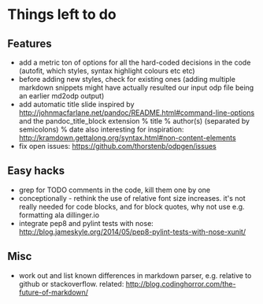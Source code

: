 # Things left to do

## Features

* add a metric ton of options for all the hard-coded decisions in the
  code (autofit, which styles, syntax highlight colours etc etc)
* before adding new styles, check for existing ones (adding multiple
  markdown snippets might have actually resulted our input odp file
  being an earlier md2odp output)
* add automatic title slide
  inspired by http://johnmacfarlane.net/pandoc/README.html#command-line-options
  and the pandoc_title_block extension
      % title
      % author(s) (separated by semicolons)
      % date
  also interesting for inspiration:
  http://kramdown.gettalong.org/syntax.html#non-content-elements
* fix open issues: https://github.com/thorstenb/odpgen/issues

## Easy hacks

* grep for TODO comments in the code, kill them one by one
* conceptionally - rethink the use of relative font size
  increases. it's not really needed for code blocks, and for
  block quotes, why not use e.g. formatting ala dillinger.io
* integrate pep8 and pylint tests with nose:
  http://blog.jameskyle.org/2014/05/pep8-pylint-tests-with-nose-xunit/

## Misc

* work out and list known differences in markdown parser,
  e.g. relative to github or stackoverflow.
  related: http://blog.codinghorror.com/the-future-of-markdown/
